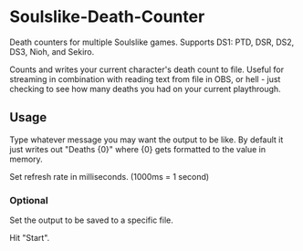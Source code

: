# Soulslike-Death-Counter
Death counters for multiple Soulslike games. Supports DS1: PTD, DSR, DS2, DS3, Nioh, and Sekiro.

Counts and writes your current character's death count to file. Useful for streaming in combination with reading text from file in OBS, or hell - just checking to see how many deaths you had on your current playthrough.

## Usage
Type whatever message you may want the output to be like. By default it just writes out "Deaths {0}" where {0} gets formatted to the value in memory.

Set refresh rate in milliseconds. (1000ms = 1 second)

### Optional ###
Set the output to be saved to a specific file.

Hit "Start".
